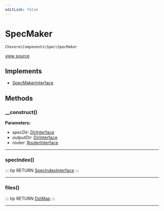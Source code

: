 ```yaml
---
editLink: false
---
```


# SpecMaker

`Chevere\Components\Spec\SpecMaker`

[view source](https://github.com/chevere/chevere/blob/master/src/Chevere/Components/Spec/SpecMaker.php)

## Implements

- [SpecMakerInterface](../../Interfaces/Spec/SpecMakerInterface.md)

## Methods

### __construct()

**Parameters:**

- *specDir*: [DirInterface](../../Interfaces/Filesystem/DirInterface.md)
- *outputDir*: [DirInterface](../../Interfaces/Filesystem/DirInterface.md)
- *router*: [RouterInterface](../../Interfaces/Router/RouterInterface.md)

---

### specIndex()

::: tip RETURN
[SpecIndexInterface](../../Interfaces/Spec/SpecIndexInterface.md)
:::

---

### files()

::: tip RETURN
[Ds\Map](https://www.php.net/manual/class.ds\map)
:::

---

